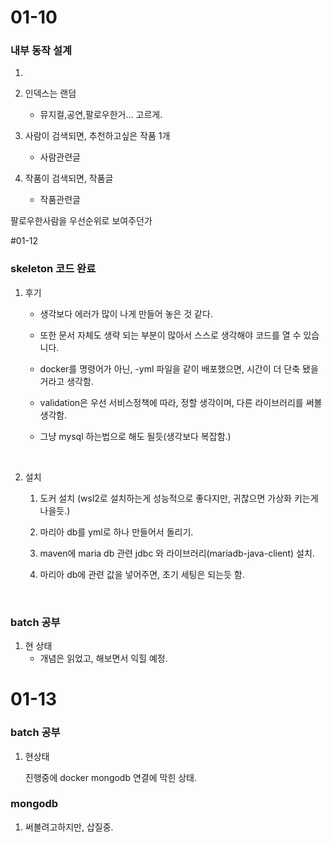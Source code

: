 # 01-10

### 내부 동작 설계

1. ​

1. 인덱스는 랜덤 
   - 뮤지컬,공연,팔로우한거... 고르게.


1. 사람이 검색되면, 추천하고싶은 작품 1개 
   - 사람관련글
2. 작품이 검색되면, 작품글
   - 작품관련글


팔로우한사람을 우선순위로 보여주던가



#01-12

### skeleton 코드 완료

1. 후기

   - 생각보다 에러가 많이 나게 만들어 놓은 것 같다. 

   - 또한 문서 자체도 생략 되는 부분이 많아서 스스로 생각해야 코드를 열 수 있습니다.

   - docker를 명령어가 아닌, -yml 파일을 같이 배포했으면, 시간이 더 단축 됐을거라고 생각함.

   - validation은 우선 서비스정책에 따라, 정할 생각이며, 다른 라이브러리를 써볼 생각함.

   - 그냥 mysql 하는법으로 해도 될듯(생각보다 복잡함.)

     ​

2. 설치

   1. 도커 설치 (wsl2로 설치하는게 성능적으로 좋다지만, 귀찮으면 가상화 키는게 나을듯.)

   2. 마리아 db를 yml로 하나 만들어서 돌리기.

   3. maven에  maria db 관련 jdbc 와 라이브러리(mariadb-java-client) 설치.

   4. 마리아 db에 관련 값을 넣어주면, 초기 세팅은 되는듯 함.

      ​

### batch 공부

1. 현 상태
   - 개념은 읽었고, 해보면서 익힐 예정.



# 01-13

### batch 공부

1. 현상태

   진행중에 docker mongodb 연결에 막힌 상태.



### mongodb

1.  써볼려고하지만, 삽질중.